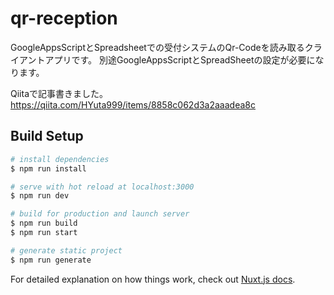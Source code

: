 # qr-reception

GoogleAppsScriptとSpreadsheetでの受付システムのQr-Codeを読み取るクライアントアプリです。
別途GoogleAppsScriptとSpreadSheetの設定が必要になります。

Qiitaで記事書きました。
https://qiita.com/HYuta999/items/8858c062d3a2aaadea8c

## Build Setup

``` bash
# install dependencies
$ npm run install

# serve with hot reload at localhost:3000
$ npm run dev

# build for production and launch server
$ npm run build
$ npm run start

# generate static project
$ npm run generate
```

For detailed explanation on how things work, check out [Nuxt.js docs](https://nuxtjs.org).
